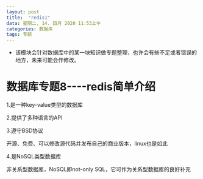 ```yaml
---
layout: post
title:  "redis1"
data: 星期二, 14. 四月 2020 11:53上午 
categories: 数据库
tags: 专题
---
```

* 该模块会针对数据库中的某一块知识做专题整理，也许会有些不足或者错误的地方，未来可能会作修改。

# 数据库专题8----redis简单介绍

1.是一种key-value类型的数据库

2.提供了多种语言的API

3.遵守BSD协议
>
开源、免费、可以修改源代码并发布自己的商业版本，linux也是如此

4.是NoSQL类型数据库
>
非关系型数据库，NoSQL即not-only SQL，它可作为关系型数据库的良好补充




































